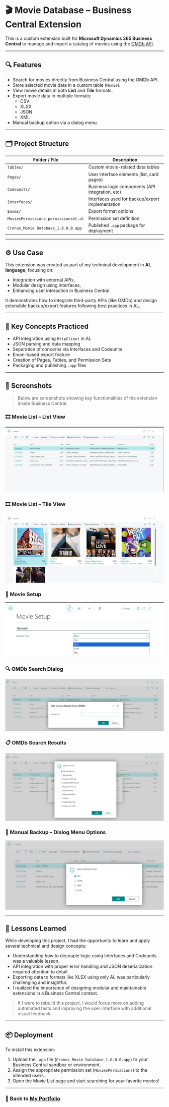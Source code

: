 # 🎬 Movie Database – Business Central Extension

This is a custom extension built for **Microsoft Dynamics 365 Business Central** to manage and import a catalog of movies using the [OMDb API](http://www.omdbapi.com/).

---

## 🔍 Features

- Search for movies directly from Business Central using the OMDb API.
- Store selected movie data in a custom table (`Movie`).
- View movie details in both **List** and **Tile** formats.
- Export movie data in multiple formats:
  - CSV
  - XLSX
  - JSON
  - XML
- Manual backup option via a dialog menu.

---

## 🗂️ Project Structure

| Folder / File                         | Description                                      |
|--------------------------------------|--------------------------------------------------|
| `Tables/`                            | Custom movie-related data tables                 |
| `Pages/`                             | User interface elements (list, card pages)       |
| `Codeunits/`                         | Business logic components (API integration, etc) |
| `Interfaces/`                        | Interfaces used for backup/export implementation|
| `Enums/`                             | Export format options                            |
| `MoviesPermissions.permissionset.al` | Permission set definition                        |
| `Cronus_Movie Database_1.0.0.0.app`  | Published `.app` package for deployment          |

---

## ⚙️ Use Case

This extension was created as part of my technical development in **AL language**, focusing on:

- Integration with external APIs,
- Modular design using interfaces,
- Enhancing user interaction in Business Central.

It demonstrates how to integrate third-party APIs (like OMDb) and design extensible backup/export features following best practices in AL.

---

## 🧪 Key Concepts Practiced

- API integration using `HttpClient` in AL
- JSON parsing and data mapping
- Separation of concerns via Interfaces and Codeunits
- Enum-based export feature
- Creation of Pages, Tables, and Permission Sets
- Packaging and publishing `.app` files

---

## 📸 Screenshots

> Below are screenshots showing key functionalities of the extension inside Business Central.

### 🎞️ Movie List – List View
![Movie List – List View](images/movie-list.png)

### 🎞️ Movie List – Tile View
![Movie List – Tile View](images/movie-tile.png)

### 🧰 Movie Setup
![Movie Setup](images/movie-setup.png)

### 🔍 OMDb Search Dialog
![Search OMDb](images/search-omdb.png)

### 📋 OMDb Search Results
![OMDb Results](images/omdb-results.png)

### 💾 Manual Backup – Dialog Menu Options
![Backup Dialog](images/backup-options.png)

---

## 📘 Lessons Learned

While developing this project, I had the opportunity to learn and apply several technical and design concepts:

- Understanding how to decouple logic using Interfaces and Codeunits was a valuable lesson.
- API integration with proper error handling and JSON deserialization required attention to detail.
- Exporting data to formats like XLSX using only AL was particularly challenging and insightful.
- I realized the importance of designing modular and maintainable extensions in a Business Central context.

> If I were to rebuild this project, I would focus more on adding automated tests and improving the user interface with additional visual feedback.

---

## 📦 Deployment

To install this extension:

1. Upload the `.app` file (`Cronus_Movie Database_1.0.0.0.app`) to your Business Central sandbox or environment.
2. Assign the appropriate permission set (`MoviesPermissions`) to the intended users.
3. Open the Movie List page and start searching for your favorite movies!

---

### 🔗 Back to [My Portfolio](https://github.com/anneliseayres/Portfolio)

